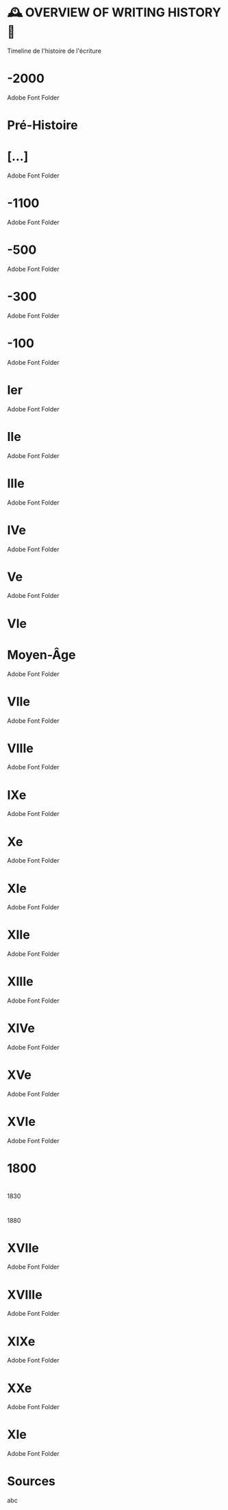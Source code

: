 # 🕰️ OVERVIEW OF WRITING HISTORY 👀
  Timeline de l'histoire de l'écriture
  
# -2000
  Adobe Font Folder
#
#
# Pré-Histoire
# […]
  Adobe Font Folder
# -1100
  Adobe Font Folder  
# -500
  Adobe Font Folder  
# -300
  Adobe Font Folder  
# -100
  Adobe Font Folder  
# Ier
  Adobe Font Folder  
# IIe
  Adobe Font Folder  
# IIIe
  Adobe Font Folder  
# IVe
  Adobe Font Folder  
# Ve
  Adobe Font Folder  
# VIe
# Moyen-Âge
  Adobe Font Folder  
# VIIe
  Adobe Font Folder  
# VIIIe
  Adobe Font Folder  
# IXe
  Adobe Font Folder  
# Xe
  Adobe Font Folder  
# XIe
  Adobe Font Folder  
# XIIe
  Adobe Font Folder
# XIIIe
  Adobe Font Folder
# XIVe
  Adobe Font Folder
# XVe
  Adobe Font Folder
# XVIe
  Adobe Font Folder
# 1800
# 
  1830
#
  1880
# XVIIe
  Adobe Font Folder
# XVIIIe
  Adobe Font Folder
# XIXe
  Adobe Font Folder
# XXe
  Adobe Font Folder
# XIe
  Adobe Font Folder


# Sources
  abc
